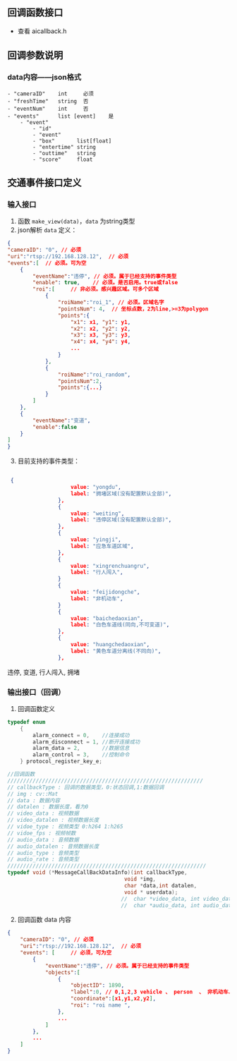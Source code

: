 <!--
 * @Description: multi hard decode with tensorrt
 * @Version: 1.0
 * @Company: xmrbi
 * @Author: zhongchong
 * @Date: 2023-01-16 09:40:04
 * @LastEditors: zhongchong
 * @LastEditTime: 2023-02-08 14:49:16
-->
## 回调函数接口
 - 查看 aicallback.h

## 回调参数说明
### data内容——json格式
    - "cameraID"    int     必须
    - "freshTime"   string  否
    - "eventNum"    int     否
    - "events"      list [event]    是
        - "event"
            - "id"
            - "event"
            - "box"       list[float]
            - "entertime" string
            - "outtime"   string
            - "score"     float

## 交通事件接口定义
### 输入接口
1. 函数 `make_view(data)`，`data` 为string类型
2. json解析 `data` 定义：
```json
{
"cameraID": "0", // 必须
"uri":"rtsp://192.168.128.12",  // 必须
"events":[  // 必须。可为空
    {
        "eventName":"违停", // 必须。属于已经支持的事件类型
        "enable": true,    // 必须。是否启用。true或false
        "roi":[     // 非必须。感兴趣区域。可多个区域
            {
                "roiName":"roi_1", // 必须。区域名字
                "pointsNum": 4,  // 坐标点数，2为line,>=3为polygon
                "points":{
                    "x1": x1, "y1": y1,
                    "x2": x2, "y2": y2,
                    "x3": x3, "y3": y3,
                    "x4": x4, "y4": y4,
                    ...
                }
            },
            {
                "roiName":"roi_random",
                "pointsNum":2,
                "points":{...}
            }
        ]
    },
    {
        "eventName":"变道",
        "enable":false
    }
]
}
```

3. 目前支持的事件类型：
```json

 {
                    value: "yongdu",
                    label: "拥堵区域(没有配置默认全部)",
                },
                {
                    value: "weiting",
                    label: "违停区域(没有配置默认全部)",
                },
                {
                    value: "yingji",
                    label: "应急车道区域",
                },
                {
                    value: "xingrenchuangru",
                    label: "行人闯入",
                }
                {
                    value: "feijidongche",
                    label: "非机动车",
                }
                {
                    value: "baichedaoxian",
                    label: "白色车道线(同向,不可变道)",
                },
                {
                    value: "huangchedaoxian",
                    label: "黄色车道分离线(不同向)",
                },
```
违停, 变道, 行人闯入, 拥堵

### 输出接口（回调）
1. 回调函数定义
```C++
typedef enum
    {
        alarm_connect = 0,    //连接成功
        alarm_disconnect = 1, //断开连接成功
        alarm_data = 2,       //数据信息
        alarm_control = 3,    //控制命令
    } protocol_register_key_e;

//回调函数
//////////////////////////////////////////////////////////////
// callbackType : 回调的数据类型，0:状态回调,1:数据回调
// img : cv::Mat
// data : 数据内容
// datalen : 数据长度，看为0
// video_data : 视频数据
// video_datalen : 视频数据长度
// vidoe_type : 视频类型 0:h264 1:h265
// vidoe_fps : 视频帧数
// audio_data : 音频数据
// audio_datalen : 音频数据长度
// audio_type : 音频类型
// audio_rate : 音频类型  
///////////////////////////////////////////////////////////////
typedef void (*MessageCallBackDataInfo)(int callbackType,
                                     void *img,
                                     char *data,int datalen,
                                     void * userdata);
                                    //  char *video_data, int video_datalen,int vidoe_type, int vidoe_fps,
                                    //  char *audio_data, int audio_datalen,int audio_type, int audio_rate);
```
2. 回调函数 data 内容
``` json
{
    "cameraID": "0", // 必须
    "uri":"rtsp://192.168.128.12",  // 必须
    "events": [     // 必须，可为空
        {
            "eventName":"违停", // 必须。属于已经支持的事件类型
            "objects":[
                {
                    "objectID": 1890,
                    "label":0, // 0,1,2,3 vehicle 、 person  、 非机动车、unknown
                    "coordinate":[x1,y1,x2,y2],
                    "roi": "roi name ",
                },
                ...
            ]
        },
        ...
    ]
}
```